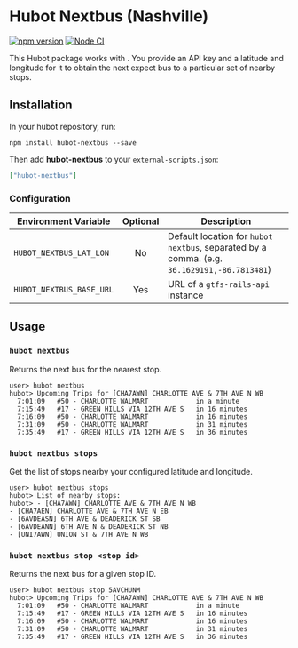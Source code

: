 # Hubot Nextbus (Nashville)

[![npm version](https://badge.fury.io/js/hubot-nextbus.svg)](http://badge.fury.io/js/hubot-nextbus) [![Node CI](https://github.com/transitnownash/hubot-nextbus/actions/workflows/nodejs.yml/badge.svg)](https://github.com/transitnownash/hubot-nextbus/actions/workflows/nodejs.yml)

This Hubot package works with . You provide an API key and a latitude and longitude for it to obtain the next expect bus to a particular set of nearby stops.

## Installation

In your hubot repository, run:

`npm install hubot-nextbus --save`

Then add **hubot-nextbus** to your `external-scripts.json`:

```json
["hubot-nextbus"]
```

### Configuration

| Environment Variable    | Optional | Description                             |
| ----------------------- | :------: | ----------------------------------------|
| `HUBOT_NEXTBUS_LAT_LON` | No       | Default location for `hubot nextbus`, separated by a comma. (e.g. `36.1629191,-86.7813481`)|
| `HUBOT_NEXTBUS_BASE_URL`| Yes      | URL of a `gtfs-rails-api` instance |

## Usage

### `hubot nextbus`

Returns the next bus for the nearest stop.

```
user> hubot nextbus
hubot> Upcoming Trips for [CHA7AWN] CHARLOTTE AVE & 7TH AVE N WB
  7:01:09   #50 - CHARLOTTE WALMART            in a minute
  7:15:49   #17 - GREEN HILLS VIA 12TH AVE S   in 16 minutes
  7:16:09   #50 - CHARLOTTE WALMART            in 16 minutes
  7:31:09   #50 - CHARLOTTE WALMART            in 31 minutes
  7:35:49   #17 - GREEN HILLS VIA 12TH AVE S   in 36 minutes
```

### `hubot nextbus stops`

Get the list of stops nearby your configured latitude and longitude.

```
user> hubot nextbus stops
hubot> List of nearby stops:
hubot> - [CHA7AWN] CHARLOTTE AVE & 7TH AVE N WB
- [CHA7AEN] CHARLOTTE AVE & 7TH AVE N EB
- [6AVDEASN] 6TH AVE & DEADERICK ST SB
- [6AVDEANN] 6TH AVE N & DEADERICK ST NB
- [UNI7AWN] UNION ST & 7TH AVE N WB
```

### `hubot nextbus stop <stop id>`

Returns the next bus for a given stop ID.

```
user> hubot nextbus stop 5AVCHUNM
hubot> Upcoming Trips for [CHA7AWN] CHARLOTTE AVE & 7TH AVE N WB
  7:01:09   #50 - CHARLOTTE WALMART            in a minute
  7:15:49   #17 - GREEN HILLS VIA 12TH AVE S   in 16 minutes
  7:16:09   #50 - CHARLOTTE WALMART            in 16 minutes
  7:31:09   #50 - CHARLOTTE WALMART            in 31 minutes
  7:35:49   #17 - GREEN HILLS VIA 12TH AVE S   in 36 minutes
```

